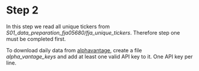 # Step 2

In this step we read all unique tickers from *S01_data_preparation_fja05680/fja_unique_tickers*. Therefore step one must be completed first.

To download daily data from [alphavantage](https://www.alphavantage.co/), create a file *alpha_vantage_keys* and add at least one valid API key to it. One API key per line.

